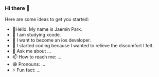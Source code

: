 ### Hi there 👋


Here are some ideas to get you started:

- 🔭Hello. My name is Jaemin Park.
- 🌱 I am studying xcode.
- 👯 I want to become an ios developer.
- 🤔 I started coding because I wanted to relieve the discomfort I felt.
- 💬 Ask me about ...
- 📫 How to reach me: ...
- 😄 Pronouns: ...
- ⚡ Fun fact: ...
